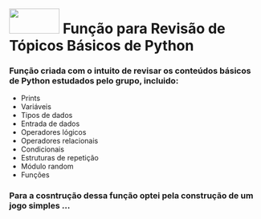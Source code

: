 # <img src="https://cdn.jsdelivr.net/gh/devicons/devicon/icons/python/python-original-wordmark.svg" width="100" height="50"/>  Função para Revisão de Tópicos Básicos de Python

### Função criada com o intuito de revisar os conteúdos básicos de Python estudados pelo grupo, incluido:
- Prints
- Variáveis
- Tipos de dados
- Entrada de dados
- Operadores lógicos
- Operadores relacionais
- Condicionais
- Estruturas de repetição
- Módulo random
- Funções

### Para a cosntrução dessa função optei pela construção de um jogo simples ...
